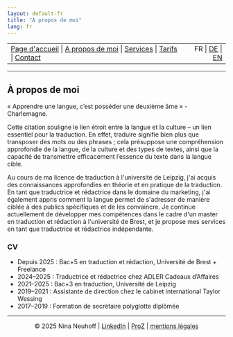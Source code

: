 ```yaml
---
layout: default-fr
title: "À propos de moi"
lang: fr
---
```



<table width="100%">
<tr>
<td align="left">
<a href="index.html">Page d'accueil</a> |
<a href="about.html">A propos de moi</a> |
<a href="services.html">Services</a> |
<a href="pricing.html">Tarifs</a> |
<a href="contact.html">Contact</a>
</td>
<td align="right">
FR | <a href="../de/index.html">DE</a> | <a href="../en/index.html">EN</a>
</td>
</tr>
</table>
<hr>

## À propos de moi

« Apprendre une langue, c’est posséder une deuxième âme » - Charlemagne. 

Cette citation souligne le lien étroit entre la langue et la culture – un lien essentiel pour la traduction. En effet, traduire signifie bien plus que transposer des mots ou des phrases ; cela présuppose une compréhension approfondie de la langue, de la culture et des types de textes, ainsi que la capacité de transmettre efficacement l’essence du texte dans la langue cible.

Au cours de ma licence de traduction à l'université de Leipzig, j'ai acquis des connaissances approfondies en théorie et en pratique de la traduction. En tant que traductrice et rédactrice dans le domaine du marketing, j'ai également appris comment la langue permet de s'adresser de manière ciblée à des publics spécifiques et de les convaincre. Je continue actuellement de développer mes compétences dans le cadre d'un master en traduction et rédaction à l'université de Brest, et je propose mes services en tant que traductrice et rédactrice indépendante.

### CV
- Depuis 2025 : Bac+5 en traduction et rédaction, Université de Brest + Freelance
- 2024–2025 : Traductrice et rédactrice chez ADLER Cadeaux d’Affaires
- 2021–2025 : Bac+3 en traduction, Université de Leipzig
- 2019–2021 : Assistante de direction chez le cabinet international Taylor Wessing
- 2017–2019 : Formation de secrétaire polyglotte diplômée




<!-- Footer -->
<hr>
<p align="center">
&copy; 2025 Nina Neuhoff | <a href="http://www.linkedin.com/in/nina-neuhoff-32b162283">LinkedIn</a> | <a href="https://www.proz.com/translator/4180778">ProZ</a> | <a href="impressum.html">mentions légales</a>
</p>
